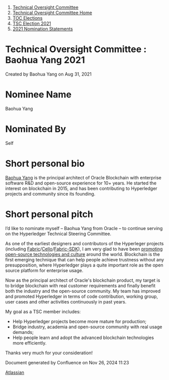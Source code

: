 1. [Technical Oversight Committee](index.html)
2. [Technical Oversight Committee Home](Technical-Oversight-Committee-Home_21430274.html)
3. [TOC Elections](TOC-Elections_21448771.html)
4. [TSC Election 2021](TSC-Election-2021_21442572.html)
5. [2021 Nomination Statements](2021-Nomination-Statements_21430631.html)

# Technical Oversight Committee : Baohua Yang 2021

Created by Baohua Yang on Aug 31, 2021

# Nominee Name

Baohua Yang

# Nominated By

Self

# Short personal bio

[Baohua Yang](https://yeasy.github.io/) is the principal architect of Oracle Blockchain with enterprise software R&amp;D and open-source experience for 10+ years. He started the interest on blockchain in 2015, and has been contributing to Hyperledger projects and community since its founding.

# Short personal pitch

I’d like to nominate myself – Baohua Yang from Oracle – to continue serving on the Hyperledger Technical Steering Committee.

As one of the earliest designers and contributors of the Hyperleger projects (including [Fabric](https://lf-hyperledger.atlassian.net/wiki/display/cello/)/[Cello](https://lf-hyperledger.atlassian.net/wiki/display/cello/)/[Fabric-SDK](https://github.com/hyperledger/fabric-sdk-py)), I am very glad to have been [promoting open-source technologies and culture](https://www.hyperledger.org/blog/2020/03/31/title-10-practical-issues-for-blockchain-implementations) around the world. Blockchain is the first emerging technique that can help people achieve trustness without any presupposition, where Hyperledger plays a quite important role as the open source platform for enterprise usage.

Now as the principal architect of Oracle's blockchain product, my target is to bridge blockchain with real customer requirements and finally benefit both the industry and the open-source community. My team has improved and promoted Hyperledger in terms of code contribution, working group, user cases and other activities continuously in past years.

My goal as a TSC member includes:

- Help Hyperledger projects become more mature for production;
- Bridge industry, academia and open-source community with real usage demands;
- Help people learn and adopt the advanced blockchain technologies more efficiently.

Thanks very much for your consideration!

Document generated by Confluence on Nov 26, 2024 11:23

[Atlassian](http://www.atlassian.com/)
